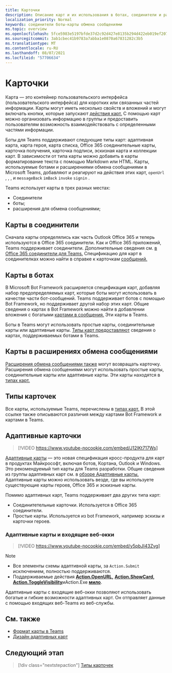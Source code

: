 ```yaml
---
title: Карточки
description: Описание карт и их использования в ботах, соединители и расширениях обмена сообщениями
localization_priority: Normal
keywords: соединители боты-карты обмена сообщениями
ms.topic: overview
ms.openlocfilehash: 5fce5983e5197bfde37d2c92d427e8135b294d422eb019ef207eeb7f0e5be9f3
ms.sourcegitcommit: 3ab1cbec41b9783a7abba1e0870a67831282c3b5
ms.translationtype: MT
ms.contentlocale: ru-RU
ms.lasthandoff: 08/07/2021
ms.locfileid: "57706634"
---
```

# <a name="cards"></a>Карточки

Карта — это контейнер пользовательского интерфейса (пользовательского интерфейса) для коротких или связанных частей информации. Карты могут иметь несколько свойств и вложений и могут включать кнопки, которые запускают [действия карт.](~/task-modules-and-cards/cards/cards-actions.md) С помощью карт можно организовать информацию в группы и предоставить пользователям возможность взаимодействовать с определенными частями информации.

Боты для Teams поддерживают следующие типы карт: адаптивная карта, карта героя, карта списка, Office 365 соединительные карты, карточка получения, карточка подписи, эскизная карта и коллекции карт. В зависимости от типа карты можно добавить в карты форматирование текста с помощью Markdown или HTML. Карты, используемые ботами и расширениями обмена сообщениями в Microsoft Teams, добавляют и реагируют на действия этих карт, `openUrl` , , , и `messageBack` `imBack` `invoke` `signin` .

Teams использует карты в трех разных местах:

* Соединители
* боты;
* расширения для обмена сообщениями;

## <a name="cards-in-connectors"></a>Карты в соединители

Сначала карты определялись как часть Outlook Office 365 и теперь используются в Office 365 соединители. Как и Office 365 приложений, Teams поддерживает соединители. Дополнительные сведения см. [в Office 365 соединители для Teams.](~/webhooks-and-connectors/what-are-webhooks-and-connectors.md) Спецификацию для карт в соединителках можно найти в справке к карточкам [сообщений.](/outlook/actionable-messages/card-reference)

## <a name="cards-in-bots"></a>Карты в ботах

В Microsoft Bot Framework расширяется спецификация карт, добавляя набор предопределяемых карт, которые боты могут использовать в качестве части бот-сообщений. Teams поддерживает ботов с помощью Bot Framework, но поддерживает другой набор этих карт. Общие сведения о картах в Bot Framework можно найти в добавлении вложения с богатыми [картами в сообщения.](/bot-framework/nodejs/bot-builder-nodejs-send-rich-cards) Эти карты в Teams.

Боты в Teams могут использовать простые карты, соединительные карты или адаптивные карты. [Типы карт предоставляют](~/task-modules-and-cards/cards/cards-reference.md) сведения о картах, поддерживаемых ботами в Teams.

## <a name="cards-in-messaging-extensions"></a>Карты в расширениях обмена сообщениями

[Расширения обмена сообщениями также](~/messaging-extensions/what-are-messaging-extensions.md) могут возвращать карточку. Расширения обмена сообщениями могут использовать простые карты, соединительные карты или адаптивные карты. Эти карты находятся в [типах карт.](~/task-modules-and-cards/cards/cards-reference.md)

## <a name="types-of-cards"></a>Типы карточек

Все карты, используемые Teams, перечислены в [типах карт.](~/task-modules-and-cards/cards/cards-reference.md) В этой ссылке также описываются различия между картами Bot Framework и картами в Teams.

## <a name="adaptive-cards"></a>Адаптивные карточки

> [!VIDEO https://www.youtube-nocookie.com/embed/J12lKt717Ws]

[Адаптивные карты](~/task-modules-and-cards/cards/cards-reference.md#adaptive-card) — это новая спецификация кросс-продукта для карт в продуктах Майкрософт, включая ботов, Кортана, Outlook и Windows. Это рекомендуемый тип карты для Teams разработки. Общие сведения из группы адаптивных карт см. в [обзоре Адаптивные карты.](/adaptive-cards) Адаптивные карты можно использовать везде, где вы используете существующие карты героев, Office 365 и эскизные карты.

Помимо адаптивных карт, Teams поддерживает два других типа карт:

* Соединитетельные карточки. Используется в Office 365 соединители.
* Простые карты. Используется из bot Framework, например эскизы и карточки героев.

### <a name="adaptive-cards-and-incoming-webhooks"></a>Адаптивные карты и входящие веб-окки

> [!VIDEO https://www.youtube-nocookie.com/embed/y5pbJI43Zvg]

> [!NOTE]
> * Все элементы схемы адаптивной карты, за `Action.Submit` исключением, полностью поддерживаются.
> * Поддерживаемые действия [**Action.OpenURL,**](https://adaptivecards.io/explorer/Action.OpenUrl.html) [**Action.ShowCard,**](https://adaptivecards.io/explorer/Action.ShowCard.html) [**Action.ToggleVisibility**](https://adaptivecards.io/explorer/Action.ToggleVisibility.html)иAction.Exe [**мило**](/adaptive-cards/authoring-cards/universal-action-model#actionexecute).

Адаптивные карты с входящие веб-окки позволяют использовать богатые и гибкие возможности адаптивных карт. Он отправляет данные с помощью входящих веб-Teams из веб-службы.

## <a name="see-also"></a>См. также

* [Формат карты в Teams](~/task-modules-and-cards/cards/cards-format.md)
* [Дизайн адаптивных карт](~/task-modules-and-cards/cards/design-effective-cards.md)

## <a name="next-step"></a>Следующий этап

> [!div class="nextstepaction"]
> [Типы карточек](~/task-modules-and-cards/cards/cards-reference.md)